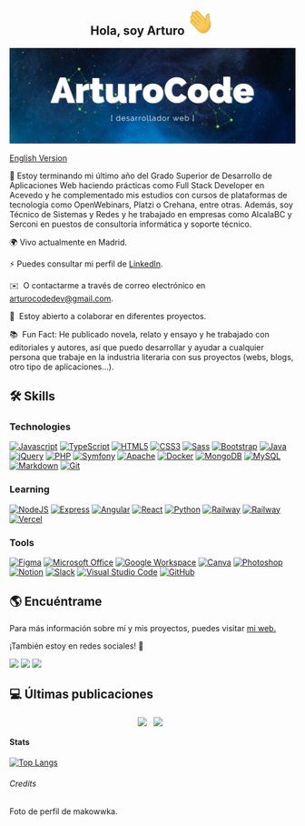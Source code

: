
## <div align="center">Hola, soy Arturo <img src="./img/hand.gif" width="48px" height="48px"/></div>

<img src="./img/ArturoCode_header.png"/>

[English Version](https://github.com/ArturoCode/ArturoCode/blob/main/README-EN.md)

📜 Estoy terminando mi último año del Grado Superior de Desarrollo de Aplicaciones Web haciendo prácticas como Full Stack Developer en Acevedo y he complementado mis estudios con cursos de plataformas de tecnología como OpenWebinars, Platzi o Crehana, entre otras. Además, soy Técnico de Sistemas y Redes y he trabajado en empresas como AlcalaBC y Serconi en puestos de consultoría informática y soporte técnico.

🌍 Vivo actualmente en Madrid.

⚡ Puedes consultar mi perfil de [LinkedIn](https://www.linkedin.com/in/arturo-urbanos-vara).

✉️  O contactarme a través de correo electrónico en [arturocodedev@gmail.com](mailto:arturocodedev@gmail.com). 

🤝  Estoy abierto a colaborar en diferentes proyectos.

📚  Fun Fact: He publicado novela, relato y ensayo y he trabajado con editoriales y autores, así que puedo desarrollar y ayudar a cualquier persona que trabaje en la industria literaria con sus proyectos (webs, blogs, otro tipo de aplicaciones...).

## 🛠️ Skills

### Technologies

<p align="left">
<a href="https://developer.mozilla.org/en-US/docs/Web/JavaScript" target="_blank" rel="noreferrer"><img src="https://raw.githubusercontent.com/danielcranney/readme-generator/main/public/icons/skills/javascript-colored.svg" width="36" height="36" alt="Javascript" /></a>
<a href="https://www.typescriptlang.org/" target="_blank" rel="noreferrer"><img src="https://raw.githubusercontent.com/danielcranney/readme-generator/main/public/icons/skills/typescript-colored.svg" width="36" height="36" alt="TypeScript" /></a>
<a href="https://developer.mozilla.org/en-US/docs/Glossary/HTML5" target="_blank" rel="noreferrer"><img src="https://raw.githubusercontent.com/danielcranney/readme-generator/main/public/icons/skills/html5-colored.svg" width="36" height="36" alt="HTML5" /></a>
<a href="https://www.w3.org/TR/CSS/#css" target="_blank" rel="noreferrer"><img src="https://raw.githubusercontent.com/danielcranney/readme-generator/main/public/icons/skills/css3-colored.svg" width="36" height="36" alt="CSS3" /></a>
<a href="https://sass-lang.com/" target="_blank" rel="noreferrer"><img src="https://raw.githubusercontent.com/danielcranney/readme-generator/main/public/icons/skills/sass-colored.svg" width="36" height="36" alt="Sass" /></a>
<a href="https://getbootstrap.com/" target="_blank" rel="noreferrer"><img src="https://raw.githubusercontent.com/danielcranney/profileme-dev/main/public/icons/skills/bootstrap-colored.svg" width="36" height="36" alt="Bootstrap" /></a>
<a href="https://docs.oracle.com/en/java/" target="_blank" rel="noreferrer"><img src="https://raw.githubusercontent.com/danielcranney/profileme-dev/main/public/icons/skills/java-colored.svg" width="36" height="36" alt="Java" /></a>
<a href="https://api.jquery.com/" target="_blank" rel="noreferrer"><img src="https://raw.githubusercontent.com/danielcranney/profileme-dev/main/public/icons/skills/jquery-colored.svg" width="36" height="36" alt="jQuery" /></a>
<a href="https://www.php.net/docs.php" target="_blank" rel="noreferrer"><img src="https://raw.githubusercontent.com/danielcranney/profileme-dev/main/public/icons/skills/php-colored.svg" width="36" height="36" alt="PHP" /></a>
<a href="https://symfony.com/doc/current/index.html" target="_blank" rel="noreferrer"><img src="https://img.icons8.com/color/48/000000/symfony.png" width="36" height="36" alt="Symfony" /></a>
<a href="https://httpd.apache.org/docs/" target="_blank" rel="noreferrer"><img src="https://img.icons8.com/external-tal-revivo-shadow-tal-revivo/96/000000/external-apache-a-free-and-open-source-cross-platform-web-server-software-logo-shadow-tal-revivo.png" width="36" height="36" alt="Apache" /></a>
<a href="https://docs.docker.com/" target="_blank" rel="noreferrer"><img src="https://img.icons8.com/fluency/48/000000/docker.png" width="36" height="36" alt="Docker" /></a>
<a href="https://www.mongodb.com/docs/" target="_blank" rel="noreferrer"><img src="https://raw.githubusercontent.com/danielcranney/profileme-dev/main/public/icons/skills/mongodb-colored.svg" width="36" height="36" alt="MongoDB" /></a>
<a href="https://dev.mysql.com/" target="_blank" rel="noreferrer"><img src="https://raw.githubusercontent.com/danielcranney/profileme-dev/main/public/icons/skills/mysql-colored.svg" width="36" height="36" alt="MySQL" /></a>
<a href="https://www.markdownguide.org/" target="_blank" rel="noreferrer"><img src="https://img.icons8.com/ios-filled/50/000000/markdown.png" width="36" height="36" alt="Markdown" /></a> 
<a href="https://git-scm.com/doc" target="_blank" rel="noreferrer"><img src="https://img.icons8.com/color/96/000000/git.png" width="36" height="36" alt="Git" /></a>
</p>

### Learning

<p align="left">
<a href="https://nodejs.org/en/" target="_blank" rel="noreferrer"><img src="https://raw.githubusercontent.com/danielcranney/readme-generator/main/public/icons/skills/nodejs-colored.svg" width="36" height="36" alt="NodeJS" /></a>
<a href="http://expressjs.com/" target="_blank" rel="noreferrer"><img src="https://raw.githubusercontent.com/danielcranney/profileme-dev/main/public/icons/skills/express-colored.svg" width="36" height="36" alt="Express" /></a>        
<a href="https://angular.io/docs" target="_blank" rel="noreferrer"><img src="https://raw.githubusercontent.com/danielcranney/profileme-dev/main/public/icons/skills/angularjs-colored.svg" width="36" height="36" alt="Angular" /></a>
<a href="https://es.reactjs.org/" target="_blank" rel="noreferrer"><img src="https://raw.githubusercontent.com/danielcranney/readme-generator/main/public/icons/skills/react-colored.svg" width="36" height="36" alt="React" /></a>
<a href="https://www.python.org/" target="_blank" rel="noreferrer"><img src="https://raw.githubusercontent.com/danielcranney/readme-generator/main/public/icons/skills/python-colored.svg" width="36" height="36" alt="Python" /></a>
<a href="https://docs.railway.app/" target="_blank" rel="noreferrer"><img src="https://railway.app/brand/logo-light.svg" width="36" height="36" alt="Railway" /></a>
<a href="https://docs.railway.app/" target="_blank" rel="noreferrer"><img src="https://railway.app/brand/logo-dark.png" width="36" height="36" alt="Railway" /></a>
<a href="https://vercel.com/docs" target="_blank" rel="noreferrer"><img src="https://www.svgrepo.com/show/327408/logo-vercel.svg" width="36" height="36" alt="Vercel" /></a>
</p>

### Tools

<p align="left">
<a href="https://www.figma.com/" target="_blank" rel="noreferrer"><img src="https://raw.githubusercontent.com/danielcranney/profileme-dev/main/public/icons/skills/figma-colored.svg" width="36" height="36" alt="Figma" /></a>
<a href="https://www.office.com" target="_blank" rel="noreferrer"><img src="https://img.icons8.com/color/96/000000/office-365.png" width="36" height="36" alt="Microsoft Office" /></a>
<a href="https://workspace.google.com/" target="_blank" rel="noreferrer"><img src="https://img.icons8.com/color/96/000000/google-logo.png" width="36" height="36" alt="Google Workspace" /></a>
<a href="https://www.canva.com/es_es/" target="_blank" rel="noreferrer"><img src="https://img.icons8.com/plasticine/100/000000/canva.png" width="36" height="36" alt="Canva" /></a>
<a href="https://www.adobe.com/es/products/photoshop.html" target="_blank" rel="noreferrer"><img src="https://raw.githubusercontent.com/danielcranney/profileme-dev/main/public/icons/skills/photoshop-colored.svg" width="36" height="36" alt="Photoshop" /></a>
<a href="http://notion.so/" target="_blank" rel="noreferrer"><img src="https://img.icons8.com/glyph-neue/64/000000/notion.png" width="36" height="36" alt="Notion" /></a>
<a href="https://slack.com/intl/es-es/" target="_blank" rel="noreferrer"><img src="https://img.icons8.com/color/96/000000/slack-new.png" width="36" height="36" alt="Slack" /></a>
<a href="https://code.visualstudio.com/" target="_blank" rel="noreferrer"><img src="https://img.icons8.com/color/96/000000/visual-studio-code-2019.png" width="36" height="36" alt="Visual Studio Code" /></a>
<a href="https://github.com/" target="_blank" rel="noreferrer"><img src="https://img.icons8.com/ios-filled/50/000000/github.png" width="36" height="36" alt="GitHub" /></a>
</p>

## 🌎 Encuéntrame

Para más información sobre mí y mis proyectos, puedes visitar [mi web.](https://arturocode.super.site/) 

¡También estoy en redes sociales! 📱

<p align="left">
<a href="https://www.twitter.com/ArturoCode"><img src="https://img.shields.io/badge/Twitter-1DA1F2?style=for-the-badge&logo=twitter&logoColor=white"/></a> <a href="https://www.linkedin.com/in/arturo-urbanos-vara"><img src="https://img.shields.io/badge/LinkedIn-0077B5?style=for-the-badge&logo=linkedin&logoColor=white"/></a> <a href="https://www.buymeacoffee.com/arturocode"><img src="https://img.shields.io/badge/Buy_Me_A_Coffee-FFDD00?style=for-the-badge&logo=buy-me-a-coffee&logoColor=black"/></a>
</p>

## 💻 Últimas publicaciones

<p align="center"><a href="https://arturocode.super.site/blog/posts/te-ayudo-a-crear-tu-web-con-notion-y-super" target="blank"><img align="center" width="300px" src="https://arturocode.super.site/_next/image?url=https%3A%2F%2Fsuper-static-assets.s3.amazonaws.com%2F8e9abef2-9411-4736-a6ef-893c3e266a60%2Fimages%2F0f19ccbd-b0a8-4083-bf87-1453c71a5ce1.png&w=1920&q=80"/></a>&nbsp;&nbsp;
<a href="https://arturocode.super.site/blog/t-pgina-principal-de-notion-perfecta" target="blank"><img align="center" width="300px" src="https://arturocode.super.site/_next/image?url=https%3A%2F%2Fsuper-static-assets.s3.amazonaws.com%2F8e9abef2-9411-4736-a6ef-893c3e266a60%2Fimages%2F510457dc-1f3e-45db-bf26-c5a335bda1f9.png&w=1920&q=80"/></a>&nbsp;&nbsp;
</p>

#### Stats

[![Top Langs](https://github-readme-stats.vercel.app/api/top-langs/?username=arturocode&hide=css&layout=compact)](https://github.com/anuraghazra/github-readme-stats)
        
###### Credits

Foto de perfil de makowwka.
